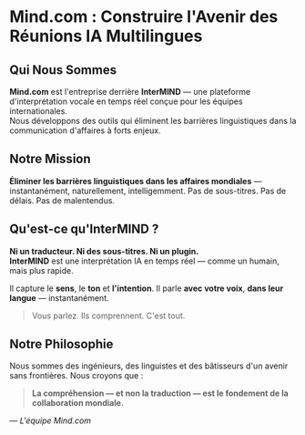 # Mind.com : Construire l'Avenir des Réunions IA Multilingues

## Qui Nous Sommes

**Mind.com** est l\'entreprise derrière **InterMIND** — une plateforme d\'interprétation vocale en temps réel conçue pour les équipes internationales.  
Nous développons des outils qui éliminent les barrières linguistiques dans la communication d\'affaires à forts enjeux.

## Notre Mission

**Éliminer les barrières linguistiques dans les affaires mondiales** — instantanément, naturellement, intelligemment.
Pas de sous-titres. Pas de délais. Pas de malentendus.

## Qu'est-ce qu'InterMIND ?

**Ni un traducteur. Ni des sous-titres. Ni un plugin.**  
**InterMIND** est une interprétation IA en temps réel — comme un humain, mais plus rapide.

Il capture le **sens**, le **ton** et **l\'intention**.
Il parle **avec votre voix**, **dans leur langue** — instantanément.

> Vous parlez. Ils comprennent. C\'est tout.

## Notre Philosophie

Nous sommes des ingénieurs, des linguistes et des bâtisseurs d\'un avenir sans frontières.
Nous croyons que :

> **La compréhension — et non la traduction — est le fondement de la collaboration mondiale.**

— _L\'équipe Mind.com_